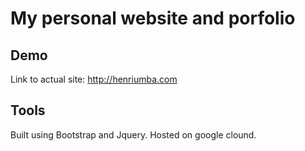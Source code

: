 # My personal website and porfolio

Demo
-----
Link to actual site: http://henriumba.com

Tools
-----
Built using Bootstrap and Jquery. Hosted on google clound.
